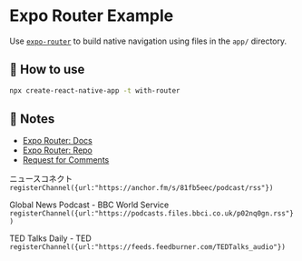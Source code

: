 # Expo Router Example

Use [`expo-router`](https://expo.github.io/router) to build native navigation using files in the `app/` directory.

## 🚀 How to use

```sh
npx create-react-native-app -t with-router
```

## 📝 Notes

- [Expo Router: Docs](https://expo.github.io/router)
- [Expo Router: Repo](https://github.com/expo/router)
- [Request for Comments](https://github.com/expo/router/discussions/1)


ニュースコネクト
`registerChannel({url:"https://anchor.fm/s/81fb5eec/podcast/rss"})`

Global News Podcast - BBC World Service
`registerChannel({url:"https://podcasts.files.bbci.co.uk/p02nq0gn.rss"})`

TED Talks Daily - TED
`registerChannel({url:"https://feeds.feedburner.com/TEDTalks_audio"})`